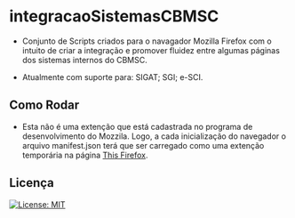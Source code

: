 # integracaoSistemasCBMSC

- Conjunto de Scripts criados para o navagador Mozilla Firefox com o intuito de criar a integração e promover fluidez entre algumas páginas dos sistemas internos do CBMSC. 

- Atualmente com suporte para: 
  SIGAT; 
  SGI; 
  e-SCI. 

## Como Rodar
- Esta não é uma extenção que está cadastrada no programa de desenvolvimento do Mozzila. Logo, a cada inicialização do navegador o arquivo manifest.json terá que ser carregado como uma extenção temporária na página [This Firefox]('about:debugging#/runtime/this-firefox'). 
 
## Licença
[![License: MIT](https://img.shields.io/badge/License-MIT-yellow.svg)](https://opensource.org/licenses/MIT)
